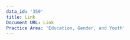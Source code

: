 ```yaml
---
data_id: '359'
title: Link
Document URL: Link
Practice Area: 'Education, Gender, and Youth'
---
```


